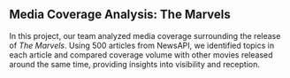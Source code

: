 ## Media Coverage Analysis: The Marvels

In this project, our team analyzed media coverage surrounding the release of *The Marvels*. Using 500 articles from NewsAPI, we identified topics in each article and compared coverage volume with other movies released around the same time, providing insights into visibility and reception.
